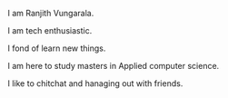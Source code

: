 I am Ranjith Vungarala.

I am tech enthusiastic.

I fond of learn new things.

I am here to study masters in Applied computer science.

I like to chitchat and hanaging out with friends.

